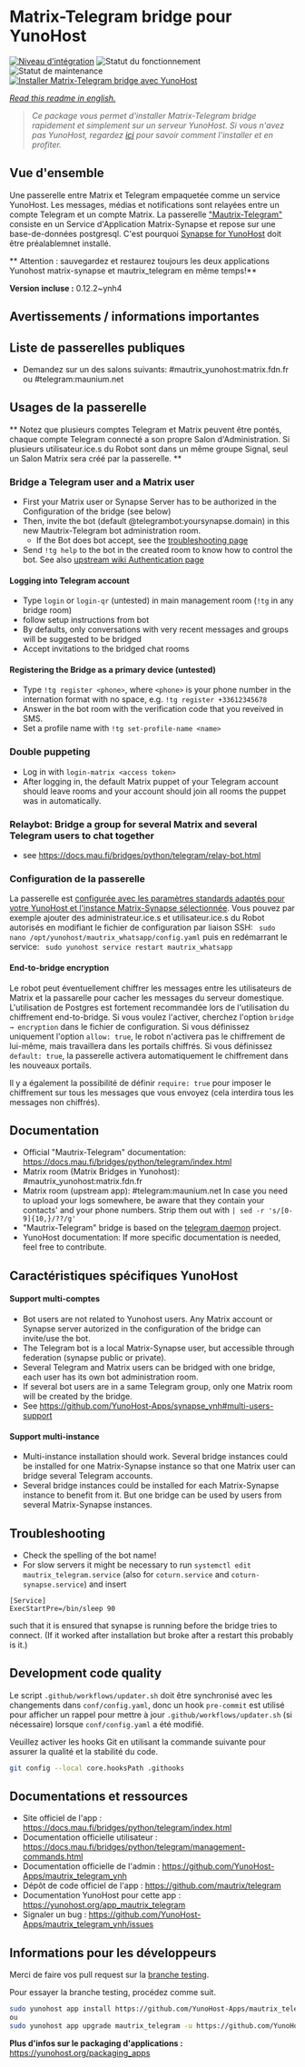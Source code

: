 <!--
N.B.: This README was automatically generated by https://github.com/YunoHost/apps/tree/master/tools/README-generator
It shall NOT be edited by hand.
-->

# Matrix-Telegram bridge pour YunoHost

[![Niveau d'intégration](https://dash.yunohost.org/integration/mautrix_telegram.svg)](https://dash.yunohost.org/appci/app/mautrix_telegram) ![Statut du fonctionnement](https://ci-apps.yunohost.org/ci/badges/mautrix_telegram.status.svg) ![Statut de maintenance](https://ci-apps.yunohost.org/ci/badges/mautrix_telegram.maintain.svg)  
[![Installer Matrix-Telegram bridge avec YunoHost](https://install-app.yunohost.org/install-with-yunohost.svg)](https://install-app.yunohost.org/?app=mautrix_telegram)

*[Read this readme in english.](./README.md)*

> *Ce package vous permet d'installer Matrix-Telegram bridge rapidement et simplement sur un serveur YunoHost.
Si vous n'avez pas YunoHost, regardez [ici](https://yunohost.org/#/install) pour savoir comment l'installer et en profiter.*

## Vue d'ensemble

Une passerelle entre Matrix et Telegram empaquetée comme un service YunoHost. Les messages, médias et notifications sont relayées entre un compte Telegram et un compte Matrix. 
La passerelle ["Mautrix-Telegram"](https://docs.mau.fi/bridges/python/telegram/index.html) consiste en un Service d'Application Matrix-Synapse et repose sur une base-de-données postgresql. C'est pourquoi [Synapse for YunoHost](https://github.com/YunoHost-Apps/synapse_ynh) doit être préalablemnet installé.

** Attention : sauvegardez et restaurez toujours les deux applications Yunohost matrix-synapse et mautrix_telegram en même temps!**



**Version incluse :** 0.12.2~ynh4
## Avertissements / informations importantes

## Liste de passerelles publiques

* Demandez sur un des salons suivants: #mautrix_yunohost:matrix.fdn.fr ou #telegram:maunium.net

## Usages de la passerelle
** Notez que plusieurs comptes Telegram et Matrix peuvent être pontés, chaque compte Telegram connecté a son propre Salon d'Administration. Si plusieurs utilisateur.ice.s du Robot sont dans un même groupe Signal, seul un Salon Matrix sera créé par la passerelle. **

### Bridge a Telegram user and a Matrix user
* First your Matrix user or Synapse Server has to be authorized in the Configuration of the bridge (see below)
* Then, invite the bot (default @telegrambot:yoursynapse.domain) in this new Mautrix-Telegram bot administration room.
  * If the Bot does bot accept, see the [troubleshooting page](https://docs.mau.fi/bridges/general/troubleshooting.html)
* Send ``!tg help`` to the bot in the created room to know how to control the bot.
See also [upstream wiki Authentication page](https://docs.mau.fi/bridges/python/telegram/authentication.html)

#### Logging into Telegram account
* Type ``login`` or ``login-qr`` (untested) in main management room (`!tg` in any bridge room)
* follow setup instructions from bot
* By defaults, only conversations with very recent messages and groups will be suggested to be bridged
* Accept invitations to the bridged chat rooms

#### Registering the Bridge as a primary device (untested)
* Type ``!tg register <phone>``, where ``<phone>`` is your phone number in the internation format with no space, e.g. ``!tg register +33612345678``
* Answer in the bot room with the verification code that you reveived in SMS.
* Set a profile name with ``!tg set-profile-name <name>``

### Double puppeting
* Log in with ``login-matrix <access token>``
* After logging in, the default Matrix puppet of your Telegram account should leave rooms and your account should join all rooms the puppet was in automatically.


### Relaybot: Bridge a group for several Matrix and several Telegram users to chat together
* see https://docs.mau.fi/bridges/python/telegram/relay-bot.html

### Configuration de la passerelle

La passerelle est [configurée avec les paramètres standards adaptés pour votre YunoHost et l'instance Matrix-Synapse sélectionnée](https://github.com/YunoHost-Apps/mautrix_telegram_ynh/blob/master/conf/config.yaml). Vous pouvez par exemple ajouter des administrateur.ice.s et utilisateur.ice.s du Robot autorisés en modifiant le fichier de configuration par liaison SSH:
``` sudo nano /opt/yunohost/mautrix_whatsapp/config.yaml```
puis en redémarrant le service:
``` sudo yunohost service restart mautrix_whatsapp```

#### End-to-bridge encryption

Le robot peut éventuellement chiffrer les messages entre les utilisateurs de Matrix et la passarelle pour cacher les messages du serveur domestique. L'utilisation de Postgres est fortement recommandée lors de l'utilisation du chiffrement end-to-bridge.
Si vous voulez l'activer, cherchez l'option ```bridge → encryption``` dans le fichier de configuration. Si vous définissez uniquement l'option ``allow: true``, le robot n'activera pas le chiffrement de lui-même, mais travaillera dans les portails chiffrés. Si vous définissez ```default: true```, la passerelle activera automatiquement le chiffrement dans les nouveaux portails.

Il y a également la possibilité de définir ```require: true``` pour imposer le chiffrement sur tous les messages que vous envoyez (cela interdira tous les messages non chiffrés).

## Documentation

 * Official "Mautrix-Telegram" documentation: https://docs.mau.fi/bridges/python/telegram/index.html
 * Matrix room (Matrix Bridges in Yunohost): #mautrix_yunohost:matrix.fdn.fr
 * Matrix room (upstream app): #telegram:maunium.net
In case you need to upload your logs somewhere, be aware that they contain your contacts' and your phone numbers. Strip them out with 
``| sed -r 's/[0-9]{10,}/??/g' ``
 * "Mautrix-Telegram" bridge is based on the [telegram daemon](https://gitlab.com/telegramd/telegramd) project.
 * YunoHost documentation: If more specific documentation is needed, feel free to contribute.

## Caractéristiques spécifiques YunoHost

#### Support multi-comptes
* Bot users are not related to Yunohost users. Any Matrix account or Synapse server autorized in the configuration of the bridge can invite/use the bot. 
* The Telegram bot is a local Matrix-Synapse user, but accessible through federation (synapse public or private).
* Several Telegram and Matrix users can be bridged with one bridge, each user has its own bot administration room. 
* If several bot users are in a same Telegram group, only one Matrix room will be created by the bridge.
* See https://github.com/YunoHost-Apps/synapse_ynh#multi-users-support

#### Support multi-instance

* Multi-instance installation should work. Several bridge instances could be installed for one Matrix-Synapse instance so that one Matrix user can bridge several Telegram accounts. 
* Several bridge instances could be installed for each Matrix-Synapse instance to benefit from it. But one bridge can be used by users from several Matrix-Synapse instances.

## Troubleshooting

* Check the spelling of the bot name!
* For slow servers it might be necessary to run ``systemctl edit mautrix_telegram.service`` (also for `coturn.service` and `coturn-synapse.service`) and insert
```
[Service]
ExecStartPre=/bin/sleep 90
```
such that it is ensured that synapse is running before the bridge tries to connect.
(If it worked after installation but broke after a restart this probably is it.)

## Development code quality

Le script `.github/workflows/updater.sh` doit être synchronisé avec les changements dans `conf/config.yaml`,
donc un hook `pre-commit` est utilisé pour afficher un rappel pour mettre à jour
`.github/workflows/updater.sh` (si nécessaire) lorsque `conf/config.yaml` a été modifié.

Veuillez activer les hooks Git en utilisant la commande suivante pour assurer la qualité et la stabilité du code.
``` bash
git config --local core.hooksPath .githooks
```

## Documentations et ressources

* Site officiel de l'app : <https://docs.mau.fi/bridges/python/telegram/index.html>
* Documentation officielle utilisateur : <https://docs.mau.fi/bridges/python/telegram/management-commands.html>
* Documentation officielle de l'admin : <https://github.com/YunoHost-Apps/mautrix_telegram_ynh>
* Dépôt de code officiel de l'app : <https://github.com/mautrix/telegram>
* Documentation YunoHost pour cette app : <https://yunohost.org/app_mautrix_telegram>
* Signaler un bug : <https://github.com/YunoHost-Apps/mautrix_telegram_ynh/issues>

## Informations pour les développeurs

Merci de faire vos pull request sur la [branche testing](https://github.com/YunoHost-Apps/mautrix_telegram_ynh/tree/testing).

Pour essayer la branche testing, procédez comme suit.

``` bash
sudo yunohost app install https://github.com/YunoHost-Apps/mautrix_telegram_ynh/tree/testing --debug
ou
sudo yunohost app upgrade mautrix_telegram -u https://github.com/YunoHost-Apps/mautrix_telegram_ynh/tree/testing --debug
```

**Plus d'infos sur le packaging d'applications :** <https://yunohost.org/packaging_apps>
